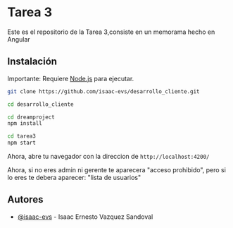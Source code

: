 # Tarea 3

Este es el repositorio de la Tarea 3,consiste en un memorama hecho en Angular


## Instalación

Importante: Requiere [Node.js](https://nodejs.org/) para ejecutar.

```bash
git clone https://github.com/isaac-evs/desarrollo_cliente.git
```

```bash
cd desarrollo_cliente
```

```bash
cd dreamproject
npm install
```

```bash
cd tarea3
npm start
```

Ahora, abre tu navegador con la direccion de `http://localhost:4200/`


Ahora, si no eres admin ni gerente te aparecera "acceso prohibido", pero si lo eres te debera aparecer: "lista de usuarios"
## Autores

- [@isaac-evs](https://www.github.com/isaac-evs) - Isaac Ernesto Vazquez Sandoval
